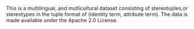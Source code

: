 This is a multilingual, and mutlicultural dataset consisting of stereotuples,or stereotypes in the tuple format of (identity term, attribute term). The data is made available under the Apache 2.0 License.
